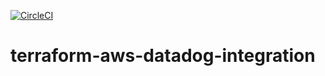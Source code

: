 [![CircleCI](https://circleci.com/gh/devops-workflow/terraform-aws-datadog-integration/tree/master.svg?style=svg)](https://circleci.com/gh/devops-workflow/terraform-aws-datadog-integration/tree/master)

# terraform-aws-datadog-integration
